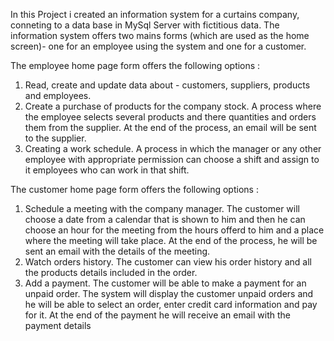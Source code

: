In this Project i created an information system for a curtains company, conneting to a data base in MySql Server with fictitious data.
The information system offers two mains forms (which are used as the home screen)- one for an employee using the system and one for a customer.

The employee home page form offers the following options :
1. Read, create and update data about - customers, suppliers, products and employees.
2. Create a purchase of products for the company stock. A process where the employee selects several products and there quantities and orders them from the supplier. At the end of the process, an email will be sent to the supplier.
3. Creating a work schedule. A process in which the manager or any other employee with appropriate permission can choose a shift and assign to it employees who can work in that shift.

The customer home page form offers the following options :
1. Schedule a meeting with the company manager. The customer will choose a date from a calendar that is shown to him and then he can choose an hour for the meeting from the hours offerd to him and a place where the meeting will take place. At the end of the process, he will be sent an email with the details of the meeting.
2. Watch orders history. The customer can view his order history and all the products details included in the order.
3. Add a payment. The customer will be able to make a payment for an unpaid order. The system will display the customer unpaid orders and he will be able to select an order, enter credit card information and pay for it. At the end of the payment he will receive an email with the payment details
